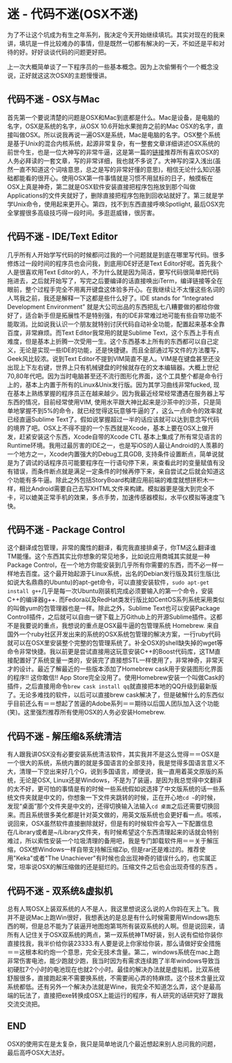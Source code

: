 # 迷 - 代码不迷(OSX不迷)


为了不让这个坑成为有生之年系列，我决定今天开始继续填坑。其实对现在的我来讲，填坑是一件比较难办的事情，但是既然一切都有解决的一天，不如还是平和对待的好。好好谈谈代码的问题更好把。

<!-- more -->
上一次大概简单谈了一下程序员的一些基本概念。因为上次偷懒有个一个概念没说，正好就这这次OSX的主题慢慢讲。

## 代码不迷 - OSX与Mac
首先第一个要说清楚的问题是OSX和Mac到底都是什么。Mac是设备，是电脑的名字，OSX是系统的名字，从OSX 10.6开始水果抛弃之前的Mac OSX的名字，直接叫做OSX。所以说我再说一遍OSX是系统，Mac是电脑的名字。OSX整个系统是基于Unix的混合内核系统，起源非常复杂，有一整套文章详细讲述OSX系统的前世今生，也是一位大神写的非常牛逼，这是第一篇的[链接](http://bbs.feng.com/read-htm-tid-4998822.html)推荐所有喜欢OSX的人务必拜读的一套文章，写的非常详细，我也就不多说了。大神写的深入浅出(虽然一直不知道这个词啥意思，总之是写的非常好懂的意思)，相信无论什么知识基础都能看的很开心。使用OSX第一件事情就是习惯不用鼠标的日子，触摸板在OSX上真是神奇，第二就是OSX软件安装直接把程序包拖放到那个叫做Applications的文件夹就好了，删除直接把程序包拖到回收站就好了。第三就是学学Unix命令，使用起来更开心。第四，找不到东西直接呼唤Spotlight, 最后OSX完全掌握很多高级技巧得一段时间。多逛逛威锋，很厉害。

## 代码不迷 - IDE/Text Editor
几乎所有人开始学写代码的时候都问过我的一个问题就是到底在哪里写代码。很多修炼过一段时间的程序员也会问我，到底用IDE好还是Text Editor好呢。首先我个人是很喜欢用Text Editor的人，不为什么就是因为简洁，要写代码很简单把代码拖进去，之后就开始写了，写完之后要编译的话直接唤出iTerm，编译链接等全在眼前，整个过程手完全不用离开键盘这体验多开心。在我继续让不太懂这些名词的人骂我之前，我还是解释一下这都是些什么好了。IDE stands for “Integrated Development Environment” 就是大公司出品的东西把乱七八糟要做的都给你做好了，适合新手但是拓展性不是特别强，有的IDE非常难过地可能有些自带功能不能取消。比如说我认识一个朋友就特别讨厌代码自动补全功能，配置起来基本全靠百度，非常麻烦。而Text Editor我常用的就是Sublime Text，这个东西上手有点难度，但是基本上折腾一次受用一生。这个东西基本上所有的东西都可以自己定义，无论是实现一些IDE的功能，还是快捷键。而且全部通过写文件的方法覆写，Geek风比较浓。说到Text Editor不提到VIM简直不是人。VIM是在键盘甚至还没出现上下左右键，世界上只有机械键盘的时候就存在的文本编辑器。大概上世纪70,80年代吧。因为当时电脑甚至还不流行图形化界面，这个工具整个都是命令行上的，基本上内置于所有的Linux&Unix发行版。因为其学习曲线非常fucked, 现在基本上熟练掌握的程序员正在越来越少。因为我最近经常经常遭遇在服务器上写东西的情况，目前经常使用VIM, 使用水平跟大神比起来是沙茶中的沙茶，只是简单地掌握不到5%的命令，就已经觉得这玩意够牛逼的了，这么一点命令的效率就已经直逼Sublime Text了。假如说掌握超过一半的话应该就可以达到意念写代码的境界了吧。OSX上不得不提的一个东西就是Xcode，基本上要在OSX上做开发，赶紧安装这个东西，Xcode自带的Xcode CTL 基本上集成了所有常见语言的Runtime环境。我用过最厉害的IDE之一，也是写iOS的人最让Android的人羡慕的一个地方之一，Xcode内置强大的Debug工具GDB, 支持条件设置断点，简单说就是为了调试的话程序员可能要程序在一行语句停下来，来查看此时的变量赋值有没有错误，而条件断点就是满足一定条件的时候再停下来，亲自尝试之后就会知道这个功能有多牛逼。除此之外包括StoryBoard构建应用前端的难度就想拼积木一样，相比Android需要自己去写XHTML文件来构建。模拟器更是强大到完全不卡，可以媲美正常手机的效果，多点手势，加速传感器模拟，水平仪模拟等速度飞快。

## 代码不迷 - Package Control
这个翻译成包管理，非常的魔性的翻译，看完我直接排桌子，你TM这么翻译谁TM能懂。这个东西其实比你想象的常见地多，比如说应用商城其实就是一种Package Control，在一个地方你能安装到几乎所有你需要的东西，而不必一样一样地去百度。这个最开始起源于Linux系统，出名的Debian发行版及其衍生版(比如说大名鼎鼎的Ubuntu)的apt-get命令，可以直接安装软件，`sudo apt-get install g++`几乎是每一次Ubuntu刚装机完成必须要输入的第一个命令，安装C++的编译器g++. 而Fedora以及RedHat类发行版比如CentOS系列系统采用类似的叫做yum的包管理器也是一样。除此之外，Sublime Text也可以安装Package Controll插件，之后就可以自由一键下载上万Github上的开源Sublime插件。这都不是我要说的重点，我想说的重点是OSX最牛逼的包管理系统 Homebrew. 来自国外一个ruby社区开发出来的系统的OSX系统包管理的解决方案，一行ruby代码就可以在OSX里安装整个完整的包管理系统了。补全OSX的shell缺失掉的wget等命令非常快捷。我以前更是尝试直接用这玩意安装C++的Boost代码库，这TM直接配置好了系统变量一类的，安装完了直接想STL一样使用了，非常神奇，非常天才的设计。最近了解最近的一些版本添加了Homebrew cask用于安装图形化界面的程序!! 这你敢信!! App Store完全没用了。使用Homebrew安装一个叫做Cask的插件，之后直接用命令`brew cask install qq`就直接把本地的QQ升级到最新版了。无论多难找的软件，以后可以直接brew cask解决了，但是破解什么的东西似乎目前还么有＝＝想起了苦逼的Adobe系列＝＝期待以后国人团队加入这个功能(笑)。这里强烈推荐所有使用OSX的人务必安装Homebrew.

## 代码不迷 - 解压缩&系统清洁
有人跟我讲OSX没有必要安装系统清洁软件，其实我并不是这么觉得＝＝OSX是一个很大的系统，系统内置的就是多国语言的全部支持，我是觉得多国语言意义不大，清理一下空出来好几个G，说到多国语言，顺便说，我一直用着英文原版的系统，无论是OSX, Linux还是Windows，不是为了装逼，是因为我总觉得中文翻译的太不好，更可怕的事情是有的时候一些系统假如说选择了中文版系统的话一些系统文件夹就是中文的，你想象一下文件夹跳转的时候，正在开心地`cd ~`的时候，发现“桌面”那个文件夹是中文的，还得切换输入法输入`cd 桌面`之后还需要切换回来。而且系统很多美化都是针对英文做的，用英文版系统也会更好看一点。咳咳，说回来，OSX虽然软件直接删除就好，但是有的时候软件会写入一下配置信息在/Library或者是~/Library文件夹，有时候希望这个东西清理起来的话就会特别难过，所以索性安装一个垃圾清理的备用吧，我是专门卸载软件用＝＝关于解压缩，OSX想Windows一样自带支持解压缩Zip, 但是rar还是难过的。推荐使用"Keka"或者"The Unachiever"有时候也会出现神奇的错误什么的，也实属正常，坦率说OSX的解压缩做的还是挺烂的。压缩文件之后也会出现奇怪的东西 。

## 代码不迷 - 双系统&虚拟机
总有人骂OSX上装双系统的人不是人，我这里想说这么说的人你妈在天上飞。我并不是说Mac上跑Win很好，我想表达的是总是有什么时候需要用Windows跑东西的啊，但是总不能为了装逼开地图炮第骂所有装双系统的人啊。但是说回来，请所有人记住关于OSX双系统的两点，第一双系统神TM好装，别人说有偿给你装你直接找我，我半价给你装23333.有人要是说上你家给你装，那么请做好安全措施＝＝这根本和约炮一个意思，完全无技术含量。第二，windows系统在mac上跑非常伤害电池，能少跑就少跑，我当时因为有需求连续跑了半年windows导致当初硬肛7个小时的电池现在也就2个小时。最佳的解决办法就是虚拟机，比双系统舒服很多，直接跑起来不需要换系统，不需要闹心弄的特麻烦。这个技术含量比双系统都低。还有另外一个解决办法就是Wine，我完全不知道怎么弄，这个是最高端的玩法了，直接把exe转换成OSX上能运行的程序，有人研究的话研究好了跟我交流交流把。

## END
OSX的使用实在是太复杂，我只是简单地说几个最近想起来别人总问我的问题，最后高呼OSX大法好。
